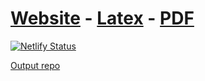 # [Website](https://thesis-master.netlify.app/) - [Latex](https://www.overleaf.com/read/vnvqvmtqgnjc#6bc5a4) - [PDF](https://tit8.github.io/Master_Thesis.pdf)

[![Netlify Status](https://api.netlify.com/api/v1/badges/ceef32db-c247-428e-886d-c245b18223b3/deploy-status)](https://app.netlify.com/sites/thesis-master/deploys)

[Output repo](https://github.com/TIT8/Master_Thesis_output)
